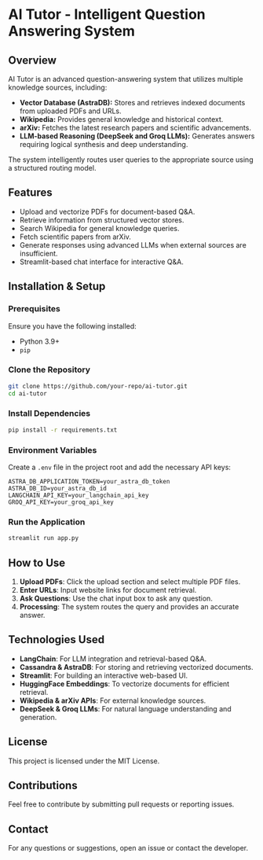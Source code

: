 # AI Tutor - Intelligent Question Answering System

## Overview
AI Tutor is an advanced question-answering system that utilizes multiple knowledge sources, including:

- **Vector Database (AstraDB):** Stores and retrieves indexed documents from uploaded PDFs and URLs.
- **Wikipedia:** Provides general knowledge and historical context.
- **arXiv:** Fetches the latest research papers and scientific advancements.
- **LLM-based Reasoning (DeepSeek and Groq LLMs):** Generates answers requiring logical synthesis and deep understanding.

The system intelligently routes user queries to the appropriate source using a structured routing model.

## Features
- Upload and vectorize PDFs for document-based Q&A.
- Retrieve information from structured vector stores.
- Search Wikipedia for general knowledge queries.
- Fetch scientific papers from arXiv.
- Generate responses using advanced LLMs when external sources are insufficient.
- Streamlit-based chat interface for interactive Q&A.

## Installation & Setup

### Prerequisites
Ensure you have the following installed:
- Python 3.9+
- `pip`

### Clone the Repository
```sh
git clone https://github.com/your-repo/ai-tutor.git
cd ai-tutor
```

### Install Dependencies
```sh
pip install -r requirements.txt
```

### Environment Variables
Create a `.env` file in the project root and add the necessary API keys:
```
ASTRA_DB_APPLICATION_TOKEN=your_astra_db_token
ASTRA_DB_ID=your_astra_db_id
LANGCHAIN_API_KEY=your_langchain_api_key
GROQ_API_KEY=your_groq_api_key
```

### Run the Application
```sh
streamlit run app.py
```

## How to Use

1. **Upload PDFs**: Click the upload section and select multiple PDF files.
2. **Enter URLs**: Input website links for document retrieval.
3. **Ask Questions**: Use the chat input box to ask any question.
4. **Processing**: The system routes the query and provides an accurate answer.

## Technologies Used
- **LangChain**: For LLM integration and retrieval-based Q&A.
- **Cassandra & AstraDB**: For storing and retrieving vectorized documents.
- **Streamlit**: For building an interactive web-based UI.
- **HuggingFace Embeddings**: To vectorize documents for efficient retrieval.
- **Wikipedia & arXiv APIs**: For external knowledge sources.
- **DeepSeek & Groq LLMs**: For natural language understanding and generation.

## License
This project is licensed under the MIT License.

## Contributions
Feel free to contribute by submitting pull requests or reporting issues.

## Contact
For any questions or suggestions, open an issue or contact the developer.

